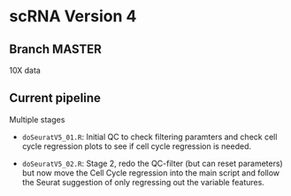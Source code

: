 # scRNA Version 4

## Branch MASTER

10X data

## Current pipeline

Multiple stages

- `doSeuratV5_01.R`: Initial QC to check filtering paramters and check cell cycle regression plots to see if cell cycle regression is needed.

- `doSeuratV5_02.R`: Stage 2, redo the QC-filter (but can reset parameters) but now move the Cell Cycle regression into the main script and follow the Seurat suggestion of only regressing out the variable features.



